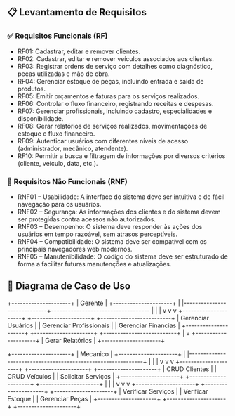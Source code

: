 ## 📋 Levantamento de Requisitos

### ✅ Requisitos Funcionais (RF)
- RF01: Cadastrar, editar e remover clientes.
- RF02: Cadastrar, editar e remover veículos associados aos clientes.
- RF03: Registrar ordens de serviço com detalhes como diagnóstico, peças utilizadas e mão de obra.
- RF04: Gerenciar estoque de peças, incluindo entrada e saída de produtos.
- RF05: Emitir orçamentos e faturas para os serviços realizados.
- RF06: Controlar o fluxo financeiro, registrando receitas e despesas.
- RF07: Gerenciar profissionais, incluindo cadastro, especialidades e disponibilidade.
- RF08: Gerar relatórios de serviços realizados, movimentações de estoque e fluxo financeiro.
- RF09: Autenticar usuários com diferentes níveis de acesso (administrador, mecânico, atendente).
- RF10: Permitir a busca e filtragem de informações por diversos critérios (cliente, veículo, data, etc.).

### 🚫 Requisitos Não Funcionais (RNF)
- RNF01 – Usabilidade: A interface do sistema deve ser intuitiva e de fácil navegação para os usuários.
- RNF02 – Segurança: As informações dos clientes e do sistema devem ser protegidas contra acessos não autorizados.
- RNF03 – Desempenho: O sistema deve responder às ações dos usuários em tempo razoável, sem atrasos perceptíveis.
- RNF04 – Compatibilidade: O sistema deve ser compatível com os principais navegadores web modernos.
- RNF05 – Manutenibilidade: O código do sistema deve ser estruturado de forma a facilitar futuras manutenções e atualizações.

## 🎯 Diagrama de Caso de Uso
+---------------------+
|     Gerente         |
+---------------------+
          |
          |-----------------------------+-----------------------------------
          |                             |                                  |
          v                             v                                  v
+---------------------+       +---------------------+          +-------------------------+
| Gerenciar Usuários  |       | Gerenciar Profissionais |      |    Gerenciar Financias   |
+---------------------+       +---------------------+          +--------------------------+
          |
          v
+---------------------+
|   Gerar Relatórios  |
+---------------------+

+---------------------+
|      Mecanico       |
+---------------------+
          |
          |-------------------------------------------------------------+
          |                             |                               |
          v                             v                               v
+---------------------+       +---------------------+       +---------------------+
|  CRUD Clientes |            |    CRUD Veículos    |       | Solicitar Serviços    |
+---------------------+       +---------------------+       +---------------------+
          |                             |                               |
          v                             v                               v
+---------------------+       +---------------------+       +---------------------+
| Verificar Serviços  |       |  Verificar Estoque  |       | Gerenciar Peças  |
+---------------------+       +---------------------+       +---------------------+

